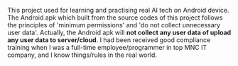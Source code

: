 This project used for learning and practising real AI tech on Android device. The Android apk which built from the source codes of this project follows the principles of 'minimum permissions' and 'do not collect unnecessary user data'. Actually, the Android apk will <b>not collect any user data of upload any user data to server/cloud</b>. I had been received good compliance training when I was a full-time employee/programmer in top MNC IT company, and I know things/rules in the real world.
